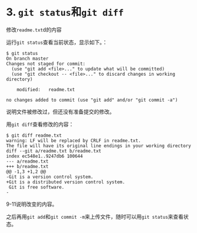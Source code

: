 # 3. `git status`和`git diff`

修改`readme.txt`d的内容

运行`git status`查看当前状态，显示如下。：

```shell
$ git status
On branch master
Changes not staged for commit:
  (use "git add <file>..." to update what will be committed)
  (use "git checkout -- <file>..." to discard changes in working directory)

	modified:   readme.txt

no changes added to commit (use "git add" and/or "git commit -a")
```

说明文件被修改过，但还没有准备提交的修改。

用`git diff`查看修改的内容：

```shell
$ git diff readme.txt
warning: LF will be replaced by CRLF in readme.txt.
The file will have its original line endings in your working directory
diff --git a/readme.txt b/readme.txt
index ec548e1..9247db6 100644
--- a/readme.txt
+++ b/readme.txt
@@ -1,3 +1,2 @@
-Git is a version control system.
+Git is a distributed version control system.
 Git is free software.
-
```

9-11说明改变的内容。

之后再用`git add`和`git commit -m`来上传文件，随时可以用`git status`来查看状态。

